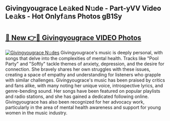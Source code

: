 ## Givingyougrace Le𝚊ked N𝚞de - Part-yVV Video Le𝚊ks - Hot Onlyf𝚊ns Photos gB1Sy

# <h2><a href="http://ab53654.deff.icu/?id=Givingyougrace">🔗 New 👉🔴 Givingyougrace VIDEO Photos</a></h2>

[![Givingyougrace N𝚞des](https://i.imgur.com/rIISA9y.gif)](http://ab53654.deff.icu/?id=Givingyougrace)
Givingyougrace's music is deeply personal, with songs that delve into the complexities of mental health. Tracks like "Pool Party" and "Softly" tackle themes of anxiety, depression, and the desire for connection. She bravely shares her own struggles with these issues, creating a space of empathy and understanding for listeners who grapple with similar challenges. Givingyougrace's music has been praised by critics and fans alike, with many noting her unique voice, introspective lyrics, and genre-bending sound. Her songs have been featured on popular playlists and radio stations, and she has gained a dedicated following online. Givingyougrace has also been recognized for her advocacy work, particularly in the area of mental health awareness and support for young women in the music industry.
